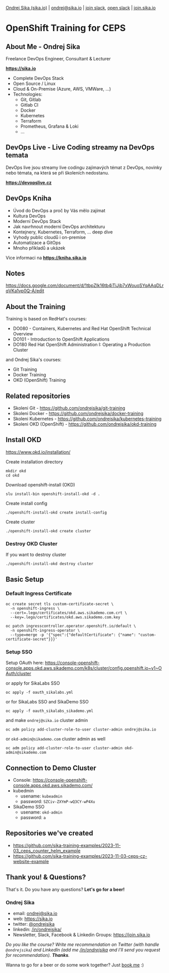 [Ondrej Sika (sika.io)](https://sika.io) | <ondrej@sika.io> | [join slack](https://sika.link/slack-sikapublic), [open slack](https://sikapublic.slack.com) | [join.sika.io](https://join.sika.io)

# OpenShift Training for CEPS

## About Me - Ondrej Sika

Freelance DevOps Engineer, Consultant & Lecturer

**<https://sika.io>**

- Complete DevOps Stack
- Open Source / Linux
- Cloud & On-Premise (Azure, AWS, VMWare, ...)
- Technologies:
  - Git, Gitlab
  - Gitlab CI
  - Docker
  - Kubernetes
  - Terraform
  - Prometheus, Grafana & Loki
  - ...

## DevOps Live - Live Coding streamy na DevOps temata

DevOps live jsou streamy live codingu zajímavých témat z DevOps, novinky nebo témata, na která se při školeních nedostanu.

**<https://devopslive.cz>**

## DevOps Kniha

- Úvod do DevOps a proč by Vás mělo zajímat
- Kultura DevOps
- Moderní DevOps Stack
- Jak navrhnout moderní DevOps architekturu
- Kontejnery, Kubernetes, Terraform, ... deep dive
- Vyhody public cloudů i on-premise
- Automatizace a GitOps
- Mnoho příkladů a ukázek

Vice informaci na **<https://kniha.sika.io>**

## Notes

https://docs.google.com/document/d/1tbpZIk16tb4iTiJjb7xWouoSYqAAqDLrqVKa1vp0Q-A/edit

## About the Training

Training is based on RedHat's courses:

- DO080 - Containers, Kubernetes and Red Hat OpenShift Technical Overview
- DO101 - Introduction to OpenShift Applications
- DO180 Red Hat OpenShift Administration I: Operating a Production Cluster

and Ondrej Sika's courses:

- Git Training
- Docker Training
- OKD (OpenShift) Training

## Related repositories

- Skoleni Git - https://github.com/ondrejsika/git-training
- Skoleni Docker - https://github.com/ondrejsika/docker-training
- Skoleni Kubernetes - https://github.com/ondrejsika/kubernetes-training
- Skoleni OKD (OpenShift) - https://github.com/ondrejsika/okd-training

## Install OKD

<https://www.okd.io/installation/>

Create installation directory

```
mkdir okd
cd okd
```

Download openshift-install (OKD)

```
slu install-bin openshift-install-okd -d .
```

Create install config

```
./openshift-install-okd create install-config
```

Create cluster

```
./openshift-install-okd create cluster
```

### Destroy OKD Cluster

If you want to destroy cluster

```
./openshift-install-okd destroy cluster
```

## Basic Setup

### Default Ingress Certificate

```
oc create secret tls custom-certificate-secret \
  -n openshift-ingress \
  --cert=.lego/certificates/okd.aws.sikademo.com.crt \
  --key=.lego/certificates/okd.aws.sikademo.com.key
```

```
oc patch ingresscontroller.operator.openshift.io/default \
  -n openshift-ingress-operator \
  --type=merge -p '{"spec":{"defaultCertificate": {"name": "custom-certificate-secret"}}}'
```

### Setup SSO

Setup OAuth here: <https://console-openshift-console.apps.okd.aws.sikademo.com/k8s/cluster/config.openshift.io~v1~OAuth/cluster>

or apply for SikaLabs SSO

```
oc apply -f oauth_sikalabs.yml
```

or for SikaLabs SSO and SikaDemo SSO

```
oc apply -f oauth_sikalabs_sikademo.yml
```

and make `ondrej@sika.io` cluster admin

```
oc adm policy add-cluster-role-to-user cluster-admin ondrej@sika.io
```

or `okd-admin@sikademo.com` cluster admin as well

```
oc adm policy add-cluster-role-to-user cluster-admin okd-admin@sikademo.com
```

## Connection to Demo Cluster

- Console: https://console-openshift-console.apps.okd.aws.sikademo.com/
- kubedmin
  - usename: `kubeadmin`
  - password: `SZCiv-ZXYmP-wQ3CY-wP4Xu`
- SikaDemo SSO
  - usename: `okd-admin`
  - password: `a`

## Repositories we've created

- https://github.com/sika-training-examples/2023-11-03_ceps_counter_helm_example
- https://github.com/sika-training-examples/2023-11-03-ceps-cz-website-example

## Thank you! & Questions?

That's it. Do you have any questions? **Let's go for a beer!**

### Ondrej Sika

- email: <ondrej@sika.io>
- web: <https://sika.io>
- twitter: [@ondrejsika](https://twitter.com/ondrejsika)
- linkedin: [/in/ondrejsika/](https://linkedin.com/in/ondrejsika/)
- Newsletter, Slack, Facebook & Linkedin Groups: <https://join.sika.io>

_Do you like the course? Write me recommendation on Twitter (with handle `@ondrejsika`) and LinkedIn (add me [/in/ondrejsika](https://www.linkedin.com/in/ondrejsika/) and I'll send you request for recommendation). **Thanks**._

Wanna to go for a beer or do some work together? Just [book me](https://book-me.sika.io) :)
